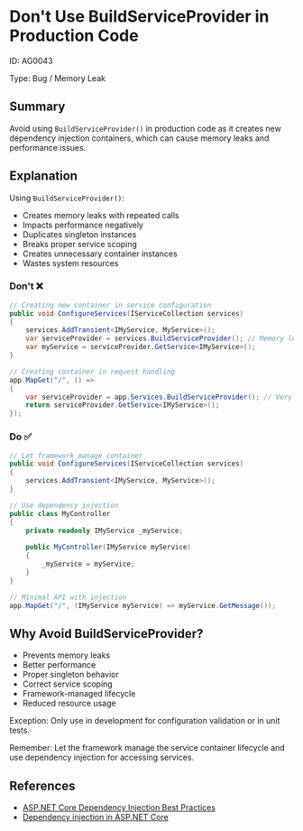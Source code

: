 # Don't Use BuildServiceProvider in Production Code

ID: AG0043

Type: Bug / Memory Leak

## Summary

Avoid using `BuildServiceProvider()` in production code as it creates new dependency injection containers, which can cause memory leaks and performance issues.

## Explanation

Using `BuildServiceProvider()`:

- Creates memory leaks with repeated calls
- Impacts performance negatively
- Duplicates singleton instances
- Breaks proper service scoping
- Creates unnecessary container instances
- Wastes system resources

### Don't ❌

```csharp
// Creating new container in service configuration
public void ConfigureServices(IServiceCollection services)
{
    services.AddTransient<IMyService, MyService>();
    var serviceProvider = services.BuildServiceProvider(); // Memory leak risk
    var myService = serviceProvider.GetService<IMyService>();
}

// Creating container in request handling
app.MapGet("/", () => 
{
    var serviceProvider = app.Services.BuildServiceProvider(); // Very bad!
    return serviceProvider.GetService<IMyService>();
});
```

### Do ✅

```csharp
// Let framework manage container
public void ConfigureServices(IServiceCollection services)
{
    services.AddTransient<IMyService, MyService>();
}

// Use dependency injection
public class MyController
{
    private readonly IMyService _myService;
    
    public MyController(IMyService myService)
    {
        _myService = myService;
    }
}

// Minimal API with injection
app.MapGet("/", (IMyService myService) => myService.GetMessage());
```

## Why Avoid BuildServiceProvider?

- Prevents memory leaks
- Better performance
- Proper singleton behavior
- Correct service scoping
- Framework-managed lifecycle
- Reduced resource usage

Exception: Only use in development for configuration validation or in unit tests.

Remember: Let the framework manage the service container lifecycle and use dependency injection for accessing services.

## References

- [ASP.NET Core Dependency Injection Best Practices](https://docs.microsoft.com/en-us/aspnet/core/fundamentals/dependency-injection#service-lifetimes)
- [Dependency injection in ASP.NET Core](https://docs.microsoft.com/en-us/aspnet/core/fundamentals/dependency-injection)
